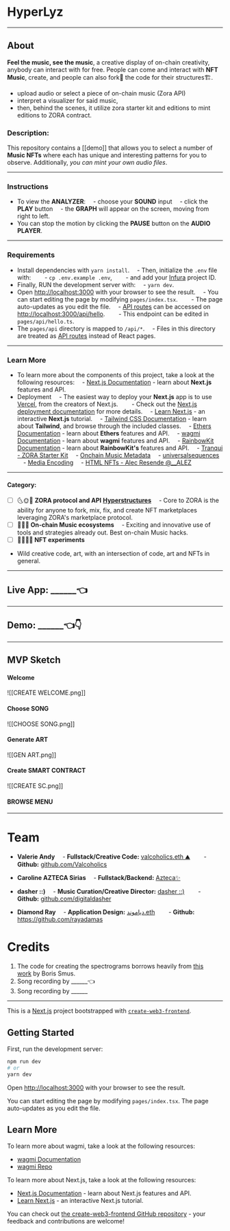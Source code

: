 # HyperLyz
---
## About
**Feel the music, see the music**, a creative display of on-chain creativity, anybody can interact with for free.
People can come and interact with **NFT Music**, create, and people can also fork🍴 the code for their structures🏗.

- upload audio or select a piece of on-chain music (Zora API)
- interpret a visualizer for said music,
- then, behind the scenes, it utilize zora starter kit and editions to mint editions to ZORA contract.

### Description:
This repository contains a [[demo]] that allows you to select a number of **Music NFTs** where each has unique and interesting patterns for you to observe.
Additionally, *you can mint your own audio files*.

---
### **Instructions**
- To view the **ANALYZER**:
 - choose your **SOUND** input
 - click the **PLAY** button
 - the **GRAPH** will appear on the screen, moving from right to left.
- You can stop the motion by clicking the **PAUSE** button on the **AUDIO PLAYER**.

---
### **Requirements**
- Install dependencies with `yarn install`.
 - Then, initialize the `.env` file with:
  - `cp .env.example .env`,
  - and add your [Infura](https://infura.io/) project ID.
- Finally, RUN the development server with:
 - `yarn dev`.
- Open [http://localhost:3000](http://localhost:3000) with your browser to see the result.
 - You can start editing the page by modifying `pages/index.tsx`.
  - The page auto-updates as you edit the file.
 - [API routes](https://nextjs.org/docs/api-routes/introduction) can be accessed on [http://localhost:3000/api/hello](http://localhost:3000/api/hello).
  - This endpoint can be edited in `pages/api/hello.ts`.
- The `pages/api` directory is mapped to `/api/*`.
 - Files in this directory are treated as [API routes](https://nextjs.org/docs/api-routes/introduction) instead of React pages.

---
### Learn More
- To learn more about the components of this project, take a look at the following resources:
 - [Next.js Documentation](https://nextjs.org/docs) - learn about **Next.js** features and API.
- Deployment
 - The easiest way to deploy your **Next.js** app is to use [Vercel](https://vercel.com/new?utm_medium=default-template&filter=next.js), from the creators of Next.js.
  - Check out the [Next.js deployment documentation](https://nextjs.org/docs/deployment) for more details.
 - [Learn Next.js](https://nextjs.org/learn) - an interactive **Next.js** tutorial.
 - [Tailwind CSS Documentation](https://tailwindcss.com/docs/) - learn about **Tailwind**, and browse through the included classes.
 - [Ethers Documentation](https://docs.ethers.io/v5/) - learn about **Ethers** features and API.
 - [wagmi Documentation](https://wagmi.sh/) - learn about **wagmi** features and API.
 - [RainbowKit Documentation](https://www.rainbowkit.com/docs/introduction) - learn about **RainbowKit's** features and API.
 - [Tranqui - ZORA Starter Kit](https://github.com/Valcoholics/zora-starter-kit)
 - [Onchain Music Metadata](https://github.com/SweetmanTech/Onchain-Music-Metadata)
 - [universalsequences](https://github.com/universalsequences?tab=repositories)
 - [Media Encoding](https://docs.zora.co/docs/zora-api/media-encoding)
 - [HTML NFTs - Alec Resende @__ALEZ](https://youtu.be/r3NKu6g-FhQ)

---
#### Category:
- [ ] 🌜🌞🌛 **ZORA protocol and API** **[Hyperstructures]([https://jacob.energy/hyperstructures.html](https://jacob.energy/hyperstructures.html))**
 - Core to ZORA is the ability for anyone to fork, mix, fix, and create NFT marketplaces leveraging ZORA's marketplace protocol.
- [ ] **🎤🎵🎤 On-chain Music ecosystems**
 - Exciting and innovative use of tools and strategies already out. Best on-chain Music hacks.
- [ ] **💫👩‍🔬💫 NFT experiments**
- Wild creative code, art, with an intersection of code, art and NFTs in general.

---
## Live App: ______👈

---
## Demo:  ______👈👇

---
## MVP Sketch
#### Welcome
![[CREATE WELCOME.png]]
#### Choose SONG
![[CHOOSE SONG.png]]
#### Generate ART
![[GEN ART.png]]
#### Create SMART CONTRACT
![[CREATE SC.png]]
#### BROWSE MENU

---
# Team
- **Valerie Andy**
 - **Fullstack/Creative Code:** [valcoholics.eth ⛰](https://twitter.com/valcoholics1)
  - **Github:** [github.com/Valcoholics](https://github.com/Valcoholics)

- **Caroline AZTECA Sirias**
 - **Fullstack/Backend:** [Azteca✨](https://twitter.com/aztech_princess)

- **dasher ::)**
 - **Music Curation/Creative Director:** [dasher ::)](https://twitter.com/digitaldasherr)
  - **Github:** [github.com/digitaldasher](https://github.com/digitaldasher)

- **Diamond Ray**
 - **Application Design:** [دياموند.eth](https://twitter.com/0xBey)
  - **Github:** https://github.com/rayadamas

# Credits
1.  The code for creating the spectrograms borrows heavily from [this work](https://github.com/borismus/spectrogram) by Boris Smus.
2.  Song recording by ______👈
3.  Song recording by ______
-------------------------------------------------------------------------------------------------------------------------------------------------
This is a [Next.js](https://nextjs.org/) project bootstrapped with [`create-web3-frontend`](https://github.com/dhaiwat10/create-web3-frontend).

## Getting Started

First, run the development server:

```bash
npm run dev
# or
yarn dev
```

Open [http://localhost:3000](http://localhost:3000) with your browser to see the result.

You can start editing the page by modifying `pages/index.tsx`. The page auto-updates as you edit the file.

## Learn More

To learn more about wagmi, take a look at the following resources:

- [wagmi Documentation](https://wagmi.sh)
- [wagmi Repo](https://github.com/tmm/wagmi)

To learn more about Next.js, take a look at the following resources:

- [Next.js Documentation](https://nextjs.org/docs) - learn about Next.js features and API.
- [Learn Next.js](https://nextjs.org/learn) - an interactive Next.js tutorial.

You can check out [the create-web3-frontend GitHub repository](https://github.com/dhaiwat10/create-web3-frontend) - your feedback and contributions are welcome!
